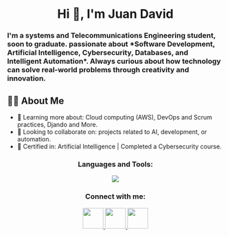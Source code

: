 <h1 align="center">Hi 👋, I'm Juan David</h1>
<h3>I'm a systems and Telecommunications Engineering student, soon to graduate. passionate about *Software Development, Artificial Intelligence, Cybersecurity, Databases, and Intelligent Automation*. Always curious about how technology can solve real-world problems through creativity and innovation.
</h3>

## 🧑‍💻 About Me
- 🌱 Learning more about: Cloud computing (AWS), DevOps and Scrum practices, Djando and More.
- 👯 Looking to collaborate on: projects related to AI, development, or automation.  
- 📜 Certified in: Artificial Intelligence | Completed a Cybersecurity course.  


<h3 align="center">Languages and Tools:</h3>

<p align="center">
  <a href="https://skillicons.dev">
    <img src="https://skillicons.dev/icons?i=js,linux,git,django,idea,java,kali,postman,py,postgres,sqlite,mysql,ubuntu,vscode,windows,wordpress,notion,obsidian,powershell,flask&perline=10" />
  </a>
</p>

<h3 align="center">Connect with me:</h3>

<p align="center">
  <a href="https://www.linkedin.com/in/juan-david-gómez-vallejo" target="_blank">
    <img src="https://skillicons.dev/icons?i=linkedin" height="48" />
  </a>
  <a href="mailto:juandaviid2624@gmail.com">
    <img src="https://skillicons.dev/icons?i=gmail" height="48" />
  </a>
  <a href="https://discordapp.com/users/spraydeuva" target="_blank">
    <img src="https://skillicons.dev/icons?i=discord" height="48" />
  </a>
</p>
